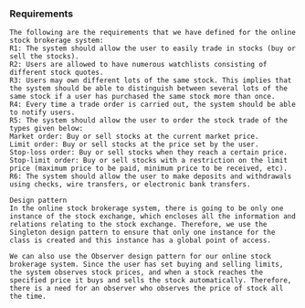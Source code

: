 ### Requirements

    The following are the requirements that we have defined for the online stock brokerage system:
    R1: The system should allow the user to easily trade in stocks (buy or sell the stocks).
    R2: Users are allowed to have numerous watchlists consisting of different stock quotes.
    R3: Users may own different lots of the same stock. This implies that the system should be able to distinguish between several lots of the same stock if a user has purchased the same stock more than once.
    R4: Every time a trade order is carried out, the system should be able to notify users.
    R5: The system should allow the user to order the stock trade of the types given below:
    Market order: Buy or sell stocks at the current market price.
    Limit order: Buy or sell stocks at the price set by the user.
    Stop-loss order: Buy or sell stocks when they reach a certain price.
    Stop-limit order: Buy or sell stocks with a restriction on the limit price (maximum price to be paid, minimum price to be received, etc).
    R6: The system should allow the user to make deposits and withdrawals using checks, wire transfers, or electronic bank transfers.

    Design pattern
    In the online stock brokerage system, there is going to be only one instance of the stock exchange, which encloses all the information and relations relating to the stock exchange. Therefore, we use the Singleton design pattern to ensure that only one instance for the class is created and this instance has a global point of access.

    We can also use the Observer design pattern for our online stock brokerage system. Since the user has set buying and selling limits, the system observes stock prices, and when a stock reaches the specified price it buys and sells the stock automatically. Therefore, there is a need for an observer who observes the price of stock all the time.